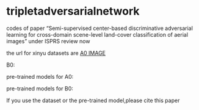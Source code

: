# tripletadversarialnetwork
codes of paper “Semi-supervised center-based discriminative adversarial learning for cross-domain scene-level land-cover classification of aerial images” under ISPRS review now

the url for xinyu datasets are [A0 IMAGE](E:/PRE/trainA.caffemodel)

B0: 

pre-trained models for A0:

pre-trained models for B0:

If you use the dataset or the pre-trained model,please cite this paper
